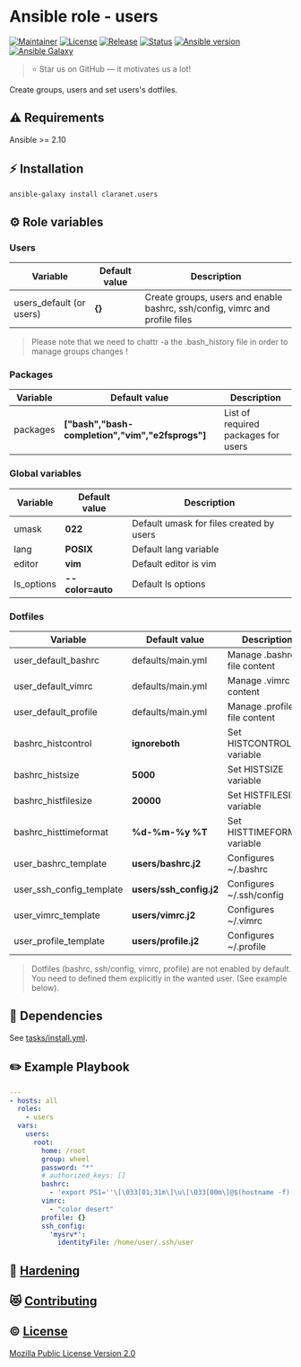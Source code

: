 # Ansible role - users
[![Maintainer](https://img.shields.io/badge/maintained%20by-claranet-red?style=flat-square)](https://www.claranet.fr/)
[![License](https://img.shields.io/github/license/claranet/ansible-role-users?style=flat-square)](LICENSE)
[![Release](https://img.shields.io/github/v/release/claranet/ansible-role-users?style=flat-square)](https://github.com/claranet/ansible-role-users/releases)
[![Status](https://img.shields.io/github/workflow/status/claranet/ansible-role-users/Detectors?style=flat-square&label=tests)](https://github.com/claranet/ansible-role-users/actions?query=workflow%3AMolecule)
[![Ansible version](https://img.shields.io/badge/ansible-%3E%3D2.10-black.svg?style=flat-square&logo=ansible)](https://github.com/ansible/ansible)
[![Ansible Galaxy](https://img.shields.io/badge/ansible-galaxy-black.svg?style=flat-square&logo=ansible)](https://galaxy.ansible.com/claranet/users)

> :star: Star us on GitHub — it motivates us a lot!

Create groups, users and set users's dotfiles.

## :warning: Requirements

Ansible >= 2.10

## :zap: Installation

```bash
ansible-galaxy install claranet.users
```

## :gear: Role variables

### Users
Variable | Default value | Description
---------|---------------|------------
users_default (or users) | **{}** | Create groups, users and enable bashrc, ssh/config, vimrc and profile files

> Please note that we need to chattr -a the .bash_history file in order to manage groups changes !

### Packages
Variable | Default value | Description
---------|---------------|------------
packages | **["bash","bash-completion","vim","e2fsprogs"]** | List of required packages for users

### Global variables
Variable | Default value | Description
---------|---------------|------------
umask | **022** | Default umask for files created by users
lang | **POSIX** | Default lang variable
editor | **vim** | Default editor is vim
ls_options | **--color=auto** | Default ls options

### Dotfiles
Variable | Default value | Description
---------|---------------|------------
user_default_bashrc | defaults/main.yml | Manage .bashrc file content
user_default_vimrc | defaults/main.yml | Manage .vimrc file content
user_default_profile | defaults/main.yml | Manage .profile file content
bashrc_histcontrol | **ignoreboth** |Set HISTCONTROL variable
bashrc_histsize | **5000** | Set HISTSIZE variable
bashrc_histfilesize | **20000** | Set HISTFILESIZE variable
bashrc_histtimeformat | **%d-%m-%y %T** | Set HISTTIMEFORMAT variable
user_bashrc_template | **users/bashrc.j2** | Configures ~/.bashrc
user_ssh_config_template | **users/ssh_config.j2** | Configures ~/.ssh/config
user_vimrc_template | **users/vimrc.j2** | Configures ~/.vimrc
user_profile_template | **users/profile.j2** | Configures ~/.profile

> Dotfiles (bashrc, ssh/config, vimrc, profile) are not enabled by default. You need to defined them explicitly
> in the wanted user. (See example below).

## :arrows_counterclockwise: Dependencies

See [tasks/install.yml](tasks/install.yml).

## :pencil2: Example Playbook

```yaml
---
- hosts: all
  roles:
    - users
  vars:
    users:
      root:
        home: /root
        group: wheel
        password: "*"
        # authorized_keys: []
        bashrc:
          - 'export PS1=''\[\033[01;31m\]\u\[\033[00m\]@$(hostname -f) \[\033[01;34m\]\w \$\[\033[00m\] '''
        vimrc:
          - "color desert"
        profile: {}
        ssh_config:
          'mysrv*':
            identityFile: /home/user/.ssh/user
```

## :closed_lock_with_key: [Hardening](HARDENING.md)

## :heart_eyes_cat: [Contributing](CONTRIBUTING.md)

## :copyright: [License](LICENSE)

[Mozilla Public License Version 2.0](https://www.mozilla.org/en-US/MPL/2.0/)
